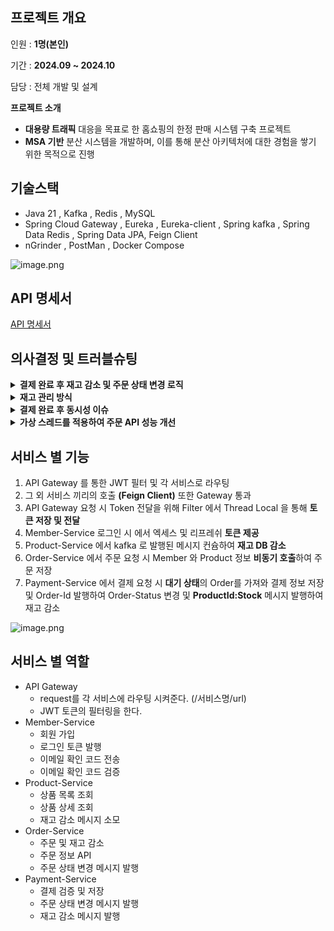 ## 프로젝트 개요

인원 : **1명(본인)**

기간 : **2024.09 ~ 2024.10**

담당 : 전체 개발 및 설계

**프로젝트 소개**

- **대용량 트래픽** 대응을 목표로 한 홈쇼핑의 한정 판매 시스템 구축 프로젝트
- **MSA 기반** 분산 시스템을 개발하며, 이를 통해 분산 아키텍처에 대한 경험을 쌓기 위한 목적으로 진행

## 기술스택

- Java 21 , Kafka , Redis , MySQL
- Spring Cloud Gateway , Eureka , Eureka-client , Spring kafka , Spring Data Redis , Spring Data JPA, Feign Client
- nGrinder , PostMan , Docker Compose

![image.png](https://file.notion.so/f/f/04134d59-90bb-48a2-b600-8335846e6312/be53300a-75a6-484e-9a07-01861f961c7b/image.png?table=block&id=1439a382-c1a2-80cc-a0fe-fd0f9d8a7b69&spaceId=04134d59-90bb-48a2-b600-8335846e6312&expirationTimestamp=1733140800000&signature=FFYb5rmcTausKNs_7PNKae68CW_T0NUbq7-5PTemQKM&downloadName=image.png)



## API 명세서

[API 명세서](https://www.notion.so/13f9a382c1a2804896bbd94871f287d3?pvs=21)

## 의사결정 및 트러블슈팅
<details>
        
<summary><b>결제 완료 후 재고 감소 및 주문 상태 변경 로직</b></summary>
<br>

***결제 완료 Flow***<br>
![image.png](https://file.notion.so/f/f/04134d59-90bb-48a2-b600-8335846e6312/83975f94-7cd1-46de-92f6-55995783f6d5/image.png?table=block&id=14f9a382-c1a2-8097-9d15-fc1d0ac52a10&spaceId=04134d59-90bb-48a2-b600-8335846e6312&expirationTimestamp=1733140800000&signature=1Nu3kr0vVa9L9wMdFQXD08hNZEvYFZ4EnrANF29vbWM&downloadName=image.png)

***재고 반영 Flow***<br>
![image.png](https://file.notion.so/f/f/04134d59-90bb-48a2-b600-8335846e6312/25602d61-fe41-4900-b55e-15b98681b35b/image.png?table=block&id=14f9a382-c1a2-8004-bc89-fc282b394a08&spaceId=04134d59-90bb-48a2-b600-8335846e6312&expirationTimestamp=1733140800000&signature=2mL_75NGZD-Avn9p_NSoLIK66dkxcYrHkiE8yn6ogA0&downloadName=image.png)
    
- 결제 시 일시적으로 몰릴 수 있는 **재고 변동을 DB 부하**를 줄이기 위하여 **대규모 데이터 처리에 이점**을 가진 **kafka** 통하여 처리하도록 하였고 그 외 **UX 를 높이기 위해** 관심사 외의 작업을 메시지를 발행하여 처리
- **Kafka** vs RabbitMQ : 대용량 데이터와 실시간 스트리밍에 안정적인 **Kafka** 선택
- 휘발성 : Kafka는 메시지를 가져가더라도 EventStreamer 에 저장하여 재생 가능하지만 RabbitMQ는 삭제해 불가능
- 실시간 스트리밍 : 대규모 실시간 스트리밍에서 Kafka는 RabbitMQ에 비해 우위를 가짐
- 응답 속도 : RabbitMQ는 낮은 지연 시간과 빠른 응답성으로 실시간 요청-응답 기반 애플리케이션에 최적화

</details>

<details>
<summary><b>재고 관리 방식</b></b></summary> 
<br>

![image.png](https://file.notion.so/f/f/04134d59-90bb-48a2-b600-8335846e6312/fd9b22e0-7753-4c18-9a11-23cd45b574b1/image.png?table=block&id=14f9a382-c1a2-8056-b334-e6f260b7337a&spaceId=04134d59-90bb-48a2-b600-8335846e6312&expirationTimestamp=1733140800000&signature=cVp_dU2Vy-t-8O-NvxK5UNt9dVXfM7mz_Km_1ngBtQw&downloadName=image.png)
    
- **Redis** 를 통해 도메인 특성 상 구매 속도가 **빨라야하며 재고에 오류가 있어선 안된다** 생각하여 InMemory DB인 레디스를 선택하여 이를 통해 빠른 조회에 **원자적 연산**으로 동시성 제어
- 재고를 감소 한 후 감소한 값이 0 미만이라면 재고가 부족하다 판단하고 application 레벨에서 이를 체크하고 복구하는 로직으로 작성하였으나 감소한 시점에 또 다른 요청이 오면 해당 요청이 통과해야 하는 재고임에도 실패하는 문제 발생
- **루아스크립트** vs 분산 락
  - 루아스크립트
    - 레디스 내에서 로직이 가능
    - 이를 통해 원자적 연산으로 다른 클라이언트의 개입을 봉쇄하여 경쟁 상태 방지
    - 서버에서의 로직이 필요한 경우는 사용 불가
    - 클러스터 환경에서 문제 발생
    - 성능적으로 더 우수한 루아스크립트 선택

  - 분산 락
    - 레디스에서 값을 가져와서 사용하는 로직의 형태로 이용 가능
    - Redisson 의 경우 pub,sub 형태로 락을 사용함
    - 클러스터 환경에서 문제 발생하지 않음
</details>

<details>
<summary><b>결제 완료 후 동시성 이슈</b></summary> 
<br>

**주문 상태 Flow**
        
![image.png](https://file.notion.so/f/f/04134d59-90bb-48a2-b600-8335846e6312/192fac3b-b6e5-4dac-96fb-18e9fd5394ed/image.png?table=block&id=14f9a382-c1a2-80b9-8048-c172a8b112e6&spaceId=04134d59-90bb-48a2-b600-8335846e6312&expirationTimestamp=1733140800000&signature=lmY0aC0zbfvVRp6yoh7p3e6IaDxyGu65gz_aaAm6vt4&downloadName=image.png)
    
**AsIs**
    
- 주문이 시작된 후 **15분 내에 결제 완료**를 하지 못하면 스케줄러(1분 간격 실행)를 통해 주문이 실패로 처리
- 결제가 완료되면 **Order 번호를 메시지로 발행**하여 주문 상태를 완료로 업데이트
- 하지만 다음과 같은 상황에서는 동시성 문제가 발생
  - 결제가 15분 내에 완료되었으나, 메시지가 15분 안에 컨슘되지 못한 경우
  - 메시지가 처리 완료되었지만 스케줄러에서 처리되지 않은 주문으로 조회된 경우
    
**Tobe**
    
- 실패 처리와 성공 처리를 동일한 Kafka 토픽에서 관리
- **UpdateAt 필드 확인을 통해** 값이 존재하면 상태 변경 X
 - 이로 인해 Order가 공유자원이 되어 DB 레벨의 쓰기 락을 통해 해결

</details>
<details>
        <summary><b>가상 스레드를 적용하여 주문 API 성능 개선</b></summary>
        <br>
        
**성능 개선 상세** : [부하테스트 기록](https://www.notion.so/1429a382c1a280e884bcfbb793ecaaad?pvs=21) 
| **버전** | **주요 변경 사항** | **TPS** | **TPS 변화량** | **증감률** |
| --- | --- | --- | --- | --- |
| Version 0 (조정 전) | 기본 설정 | 180 | - | - |
| Version 0 (조정 후) | 커넥션 풀 최적화 | 220 | +40 | +22.22% |
| Version 1 | Feign 요청 비동기 처리 | 138 | -42 | -23.33% |
| Version 2 | 스레드 풀 크기 500으로 조정 | 229 | +49 | +27.22% |
| Version 3 | 비동기 Task 가상 스레드 변경 | 130.5 | -49.5 | -27.50% |
| Version 3.5 | MariaDB Driver 및 가상 스레드 비동기 요청 처리 | 265 | +85 | +47.22% |
| Version 4 | 톰캣 스레드 가상 스레드 전환, ThreadLocal 제거 | 262 | +82 | +45.56% |

최종적으로 **Version 3.5**를 적용하여 TPS **180 → 265**로 **47.22% 성능 향상**을 달성
</details>

## 서비스 별 기능

1. API Gateway 를 통한 JWT 필터 및 각 서비스로 라우팅
2. 그 외 서비스 끼리의 호출 **(Feign Client)** 또한 Gateway 통과
3. API Gateway 요청 시 Token 전달을 위해 Filter 에서 Thread Local 을 통해 **토큰 저장 및 전달**
4. Member-Service 로그인 시 에서 엑세스 및 리프레쉬 **토큰 제공**
5. Product-Service 에서 kafka 로 발행된 메시지 컨슘하여 **재고 DB 감소**
6. Order-Service 에서 주문 요청 시 Member 와 Product 정보 **비동기 호출**하여 주문 저장
7. Payment-Service 에서 결제 요청 시 **대기 상태**의 Order를 가져와 결제 정보 저장 및 Order-Id 발행하여 Order-Status 변경 및 **ProductId:Stock** 메시지 발행하여 재고 감소

![image.png](https://file.notion.so/f/f/04134d59-90bb-48a2-b600-8335846e6312/a860e0e5-52d6-4907-8b28-64e669f70b9e/image.png?table=block&id=14e9a382-c1a2-80eb-8776-fb1839fa47b0&spaceId=04134d59-90bb-48a2-b600-8335846e6312&expirationTimestamp=1733140800000&signature=D5GP9x2CYPj0GPD7Xdx_OigMOqbYyj2QtLr3X6PYQ7U&downloadName=image.png)

## 서비스 별 역할

- API Gateway
    - request를 각 서비스에 라우팅 시켜준다. (/서비스명/url)
    - JWT 토큰의 필터링을 한다.
- Member-Service
    - 회원 가입
    - 로그인 토큰 발행
    - 이메일 확인 코드 전송
    - 이메일 확인 코드 검증
- Product-Service
    - 상품 목록 조회
    - 상품 상세 조회
    - 재고 감소 메시지 소모
- Order-Service
    - 주문 및 재고 감소
    - 주문 정보 API
    - 주문 상태 변경 메시지 발행
- Payment-Service
    - 결제 검증 및 저장
    - 주문 상태 변경 메시지 발행
    - 재고 감소 메시지 발행
